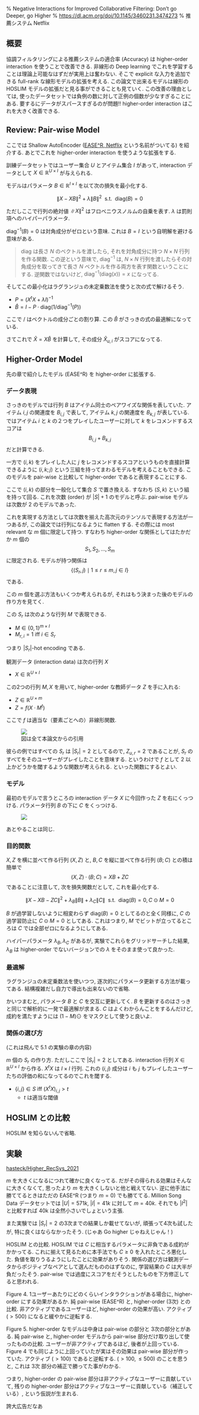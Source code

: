 % Negative Interactions for Improved Collaborative Filtering: Don’t go Deeper, go Higher
% https://dl.acm.org/doi/10.1145/3460231.3474273
% 推薦システム Netflix

## 概要

協調フィルタリングによる推薦システムの適合率 (Accuracy) は
higher-order interaction
を使うことで改善できる.
非線形の Deep learning でこれを学習することは理論上可能なはずだが実用上は奮わない.
そこで explicit な入力を追加できる full-rank な線形モデルの拡張を考える.
この論文で出来るモデルは線形の HOSLIM モデルの拡張だと見る事ができることも見ていく.
この改善の理由としては, 使ったデータセットでは負例の数に対して正例の個数が少なすぎることにある.
要するにデータがスパースすぎるのが問題!!
higher-order interaction はこれを大きく改善できる.

## Review: Pair-wise Model

ここでは Shallow AutoEncoder ([EASE^R, Netflix](https://arxiv.org/abs/1905.03375) という名前がついてる) を紹介する.
あとでこれを higher-order interaction を使うような拡張をする.

訓練データセットではユーザー集合 $U$ とアイテム集合 $I$ があって,
interaction データとして $X \in \mathbb R^{U \times I}$ が与えられる.

モデルはパラメータ $B \in \mathbb R^{I \times I}$ を以て次の損失を最小化する.

$$\|X - XB\|^2 + \lambda \|B\|^2 ~  \text{ s.t. } ~ \mathrm{diag}(B) = 0$$

ただしここで行列の絶対値 $\| X \|^2$ はフロベニウスノルムの自乗を表す.
$\lambda$ は罰則項へのハイパーパラメータ.

$\mathrm{diag}^{-1}(B)=0$ は対角成分がゼロという意味.
これは $B=I$ という自明解を避ける意味がある.

> $\mathrm{diag}$ は長さ $N$ のベクトルを渡したら, それを対角成分に持つ $N \times N$ 行列を作る関数.
> この逆という意味で, $\mathrm{diag}^{-1}$ は,
> $N \times N$ 行列を渡したらその対角成分を取ってきて長さ $N$ ベクトルを作る両方を表す関数ということにする.
> 逆関数ではないけど, $\mathrm{diag}^{-1}(\mathrm{diag}(x)) = x$ になってる.

そしてこの最小化はラグランジュの未定乗数法を使うと次の式で解けるそう.

- $P = (X^t X + \lambda I)^{-1}$
- $\hat{B} = I - P \cdot \mathrm{diag}(1 / \mathrm{diag}^{-1}(P))$

ここで $/$ はベクトルの成分ごとの割り算.
この $\hat{B}$ がさっきの式の最適解になっている.

さてこれで $\hat{X} = X \hat{B}$ を計算して, その成分 $\hat{X}_{u,i}$ がスコアになってる.

## Higher-Order Model

先の章で紹介したモデル (EASE^R) を higher-order に拡張する.

### データ表現

さっきのモデルでは行列 $B$ はアイテム同士のペアワイズな関係を表していた.
アイテム $i,j$ の関連度を $B_{i,j}$ で表して, アイテム $k,j$ の関連度を $B_{k,j}$ が表している.
ではアイテム $i$ と $k$ の２つをプレイしたユーザーに対して $k$ をレコメンドするスコアは
$$B_{i,j} + B_{k,j}$$
だと計算できる.

一方で $(i,k)$ をプレイした人に $j$ をレコメンドするスコアというものを直接計算できるように
$(i,k;j)$ という三組を持ってまわるモデルを考えることもできる.
このモデルを pair-wise と比較して higher-order であると表現することにする.

ここで $(i,k)$ の部分を一般化して集合 $S$ で置き換える.
すなわち $(S,k)$ という組を持って回る.
これを次数 (order) が $|S|+1$ のモデルと呼ぶ.
pair-wise モデルは次数が 2 のモデルであった.

これを実現する方法としては次数を揃えた高次元のテンソルで表現する方法が一つあるが,
この論文では行列になるように flatten する.
その際には most relevant な $m$ 個に限定して持つ.
すなわち higher-order な関係としてはたかだか $m$ 個の
$$S_1, S_2, \ldots, S_m$$
に限定される.
モデルが持つ関係は
$$\{ (S_r, j) \mid 1 \leq r \leq m, j \in I \}$$
である.

この $m$ 個を選ぶ方法もいくつか考えられるが, それはもう決まった後のモデルの作り方を見てく.

この $S_r$ は次のような行列 $M$ で表現できる.

- $M \in \{0,1\}^{m \times I}$
- $M_{r,i} = 1$ iff $i \in S_r$

つまり $|S_r|$-hot encoding である.

観測データ (interaction data) は次の行列 $X$

- $X \in \mathbb R^{U \times I}$

この2つの行列 $M,X$ を用いて,
higher-order な教師データ $Z$ を手に入れる:

- $Z \in \mathbb R^{U \times m}$
- $Z = f(X \cdot M^t)$

ここで $f$ は適当な（要素ごとへの）非線形関数.

<figure>
<img src="https://i.imgur.com/taVcBh9.png" /><br />
<caption>図は全て本論文からの引用</caption>
</figure>

彼らの例ではすべての $S_r$ は $|S_r|=2$ としてるので,
$Z_{u,r} = 2$ であることが, $S_r$ のすべてをそのユーザーがプレイしたことを意味する.
というわけで $f$ として $2$ 以上かどうかを閾するような関数が考えられる.
といった関数にするとよい.

### モデル

最初のモデルで言うところの interaction データ $X$ に今回作った $Z$ を右にくっつける.
パラメータ行列 $B$ の下に $C$ をくっつける.

<figure><img src="https://i.imgur.com/K3aRXHM.png" /></figure>

あとやることは同じ.

### 目的関数

$X,Z$ を横に並べて作る行列 $(X,Z)$ と,
$B,C$ を縦に並べて作る行列 $(B;C)$ との積は簡単で
$$(X,Z) \cdot (B;C) = XB + ZC$$
であることに注意して,
次を損失関数だとして, これを最小化する.

$$\| X - XB - ZC \|^2 + \lambda_B \| B \| + \lambda_C \| C \| ~ \text{ s.t. } ~ \mathrm{diag}(B)=0, C \odot M=0$$

$B$ が過学習しないように相変わらず $\mathrm{diag}(B)=0$ としてるのと全く同様に,
$C$ の過学習防止に $C \odot M=0$ としてある.
これはつまり, $M$ でビットが立ってるところは $C$ では全部ゼロになるようにしてある.

ハイパーパラメータ $\lambda_B, \lambda_C$ があるが,
実験でこれらをグリッドサーチした結果,
$\lambda_B$ は higher-order でないバージョンでの $\lambda$ をそのまま使って良かった.

### 最適解

ラグランジュの未定乗数法を使いつつ, 逐次的にパラメータ更新する方法が載ってある.
結構複雑だし自力で導出も出来ないので省略.

かいつまむと, パラメータ $B$ と $C$ を交互に更新してく.
$B$ を更新するのはさっきと同じで解析的に一発で最適解が求まる.
$C$ はよくわからんことをするんだけど, 成約を満たすようには $(1-M) \odot$ をマスクとして使うと良いよ.

### 関係の選び方

(これは飛んで 5.1 の実験の章の内容)

$m$ 個の $S_r$ の作り方.
ただしここで $|S_r|=2$ としてある.
interaction 行列 $X \in \mathbb R^{U \times I}$ から作る.
$X^t X$ は $I \times I$ 行列.
これの $(i,j)$ 成分は $i$ も $j$ もプレイしたユーザーたちの評価の和になってるのでこれを閾する.

- $\{i,j\} \in S$ iff $(X^tX)_{i,j} > t$
    - $t$ は適当な閾値

## HOSLIM との比較

HOSLIM を知らないんで省略.

## 実験

[hasteck/Higher_RecSys_2021](https://github.com/hasteck/Higher_RecSys_2021)

$m$ を大きくになるにつれて確かに良くなってる.
だがその得られる効果はそんなに大きくなくて, 思ったより $m$ を大きくしないと他と戦えてない.
逆に他手法に勝ててるときはただの EASE^R (つまり $m=0$) でも勝ててる.
Million Song Data データセットでは $|U| = 571k$, $|I| = 41k$ に対して $m=40k$.
それでも $|I^2|$ と比較すれば 40k は全然小さいでしょという主張.

また実験では $|S_r|=2$ の3次までの結果しか載せてないが,
頑張って4次も試したが, 特に良くはならなかったそう.
(じゃあ Go higher じゃねえじゃん！)

HOSLIM との比較.
HOSLIM では $C$ に相当するパラメータに非負である成約がかかってる.
これに揃えて見るために本手法でも $C \geq 0$ を入れたところ悪化した.
負値を取りうるようにしたことに効果がありそう.
関係の選び方は観測データからポジティブなペアとして選んだもののはずなのに, 学習結果の $C$ は大半が負だったそう.
pair-wise では過度にスコアをだそうとしたものを下方修正してると思われる.

Figure 4.
1ユーザーあたりにどのくらいインタラクションがある場合に, higher-order にする効果があるか.
純 pair-wise (EASE^R) と, higher-order (3次) との比較.
非アクティブであるユーザーほど, higher-order の効果が高い.
アクティブ ($>500$) になると緩やかに逆転する.

Figure 5.
higher-order なモデルは中身は pair-wise の部分と 3次の部分とがある.
純 pair-wise と, higher-order モデルから pair-wise 部分だけ取り出して使ったものの比較.
ユーザーが非アクティブであるほど, 後者が上回っている.
Figure 4 でも同じように上回っていたが実はその効果は pair-wise 部分が作っていた.
アクティブ ($>100$) であると逆転する.
($>100, \leq 500$) のことを思うと, これは 3次 部分の補正で勝ってた事がわかる.

つまり, higher-order の pair-wise 部分は非アクティブなユーザーに貢献していて,
残りの higher-order 部分はアクティブなユーザーに貢献している（補正している）, という仮説が生まれる.

誇大広告だなあ
